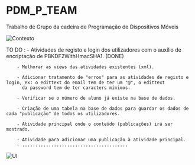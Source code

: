 # PDM_P_TEAM



Trabalho de Grupo da cadeira de Programação de Dispositivos Móveis

![Contexto](https://scontent.fopo1-1.fna.fbcdn.net/v/t1.15752-9/44043240_311703082952853_1801011492384931840_n.png?_nc_cat=109&_nc_ht=scontent.fopo1-1.fna&oh=17e5348f380b44ff281c9f4ba9161ec5&oe=5CADB5B8)


TO DO : - Atividades de registo e login dos utilizadores com o auxílio de encriptação de PBKDF2WithHmacSHA1. (DONE)

        - Melhorar as views das atividades existentes (xml). 

        - Adicionar tratamento de "erros" para as atividades de registo e login, ex: o edittext do email tem de ter um "@", o edittext
          da password tem de ter caracters mínimos.
          
        - Verificar se o número de aluno já existe na base de dados.
        
        - Criação de uma tabela na base de dados para guardar os dados de cada "publicação" de todos os utilizadores.
        
        - Atividade principal onde o conteúdo (publicações) irá ser mostrado.
        
        - Atividade para adicionar uma publicação à atividade principal.
        - ........................................
        
![UI](https://scontent.fopo1-1.fna.fbcdn.net/v/t1.15752-9/43687683_1922462391203290_8879839494296043520_n.png?_nc_cat=106&_nc_ht=scontent.fopo1-1.fna&oh=a603877ae37740ccedb193c0e9ce3aa3&oe=5C974238)
        
        
